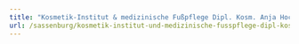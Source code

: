 ```yaml
---
title: "Kosmetik-Institut & medizinische Fußpflege Dipl. Kosm. Anja Hoch"
url: /sassenburg/kosmetik-institut-und-medizinische-fusspflege-dipl-kosm-anja-hoch/
---
```

